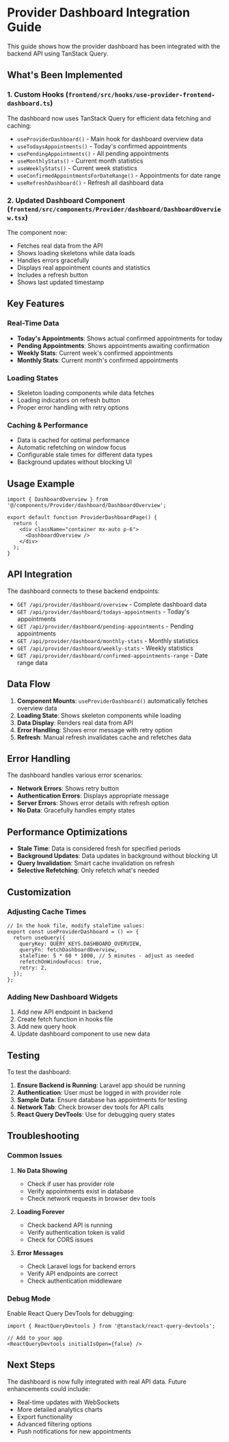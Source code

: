 # Provider Dashboard Integration Guide

This guide shows how the provider dashboard has been integrated with the backend API using TanStack Query.

## What's Been Implemented

### 1. Custom Hooks (`frontend/src/hooks/use-provider-frontend-dashboard.ts`)

The dashboard now uses TanStack Query for efficient data fetching and caching:

- `useProviderDashboard()` - Main hook for dashboard overview data
- `useTodaysAppointments()` - Today's confirmed appointments
- `usePendingAppointments()` - All pending appointments
- `useMonthlyStats()` - Current month statistics
- `useWeeklyStats()` - Current week statistics
- `useConfirmedAppointmentsForDateRange()` - Appointments for date range
- `useRefreshDashboard()` - Refresh all dashboard data

### 2. Updated Dashboard Component (`frontend/src/components/Provider/dashboard/DashboardOverview.tsx`)

The component now:
- Fetches real data from the API
- Shows loading skeletons while data loads
- Handles errors gracefully
- Displays real appointment counts and statistics
- Includes a refresh button
- Shows last updated timestamp

## Key Features

### Real-Time Data
- **Today's Appointments**: Shows actual confirmed appointments for today
- **Pending Appointments**: Shows appointments awaiting confirmation
- **Weekly Stats**: Current week's confirmed appointments
- **Monthly Stats**: Current month's confirmed appointments

### Loading States
- Skeleton loading components while data fetches
- Loading indicators on refresh button
- Proper error handling with retry options

### Caching & Performance
- Data is cached for optimal performance
- Automatic refetching on window focus
- Configurable stale times for different data types
- Background updates without blocking UI

## Usage Example

```tsx
import { DashboardOverview } from '@/components/Provider/dashboard/DashboardOverview';

export default function ProviderDashboardPage() {
  return (
    <div className="container mx-auto p-6">
      <DashboardOverview />
    </div>
  );
}
```

## API Integration

The dashboard connects to these backend endpoints:

- `GET /api/provider/dashboard/overview` - Complete dashboard data
- `GET /api/provider/dashboard/todays-appointments` - Today's appointments
- `GET /api/provider/dashboard/pending-appointments` - Pending appointments
- `GET /api/provider/dashboard/monthly-stats` - Monthly statistics
- `GET /api/provider/dashboard/weekly-stats` - Weekly statistics
- `GET /api/provider/dashboard/confirmed-appointments-range` - Date range data

## Data Flow

1. **Component Mounts**: `useProviderDashboard()` automatically fetches overview data
2. **Loading State**: Shows skeleton components while loading
3. **Data Display**: Renders real data from API
4. **Error Handling**: Shows error message with retry option
5. **Refresh**: Manual refresh invalidates cache and refetches data

## Error Handling

The dashboard handles various error scenarios:

- **Network Errors**: Shows retry button
- **Authentication Errors**: Displays appropriate message
- **Server Errors**: Shows error details with refresh option
- **No Data**: Gracefully handles empty states

## Performance Optimizations

- **Stale Time**: Data is considered fresh for specified periods
- **Background Updates**: Data updates in background without blocking UI
- **Query Invalidation**: Smart cache invalidation on refresh
- **Selective Refetching**: Only refetch what's needed

## Customization

### Adjusting Cache Times

```tsx
// In the hook file, modify staleTime values:
export const useProviderDashboard = () => {
  return useQuery({
    queryKey: QUERY_KEYS.DASHBOARD_OVERVIEW,
    queryFn: fetchDashboardOverview,
    staleTime: 5 * 60 * 1000, // 5 minutes - adjust as needed
    refetchOnWindowFocus: true,
    retry: 2,
  });
};
```

### Adding New Dashboard Widgets

1. Add new API endpoint in backend
2. Create fetch function in hooks file
3. Add new query hook
4. Update dashboard component to use new data

## Testing

To test the dashboard:

1. **Ensure Backend is Running**: Laravel app should be running
2. **Authentication**: User must be logged in with provider role
3. **Sample Data**: Ensure database has appointments for testing
4. **Network Tab**: Check browser dev tools for API calls
5. **React Query DevTools**: Use for debugging query states

## Troubleshooting

### Common Issues

1. **No Data Showing**
   - Check if user has provider role
   - Verify appointments exist in database
   - Check network requests in browser dev tools

2. **Loading Forever**
   - Check backend API is running
   - Verify authentication token is valid
   - Check for CORS issues

3. **Error Messages**
   - Check Laravel logs for backend errors
   - Verify API endpoints are correct
   - Check authentication middleware

### Debug Mode

Enable React Query DevTools for debugging:

```tsx
import { ReactQueryDevtools } from '@tanstack/react-query-devtools';

// Add to your app
<ReactQueryDevtools initialIsOpen={false} />
```

## Next Steps

The dashboard is now fully integrated with real API data. Future enhancements could include:

- Real-time updates with WebSockets
- More detailed analytics charts
- Export functionality
- Advanced filtering options
- Push notifications for new appointments